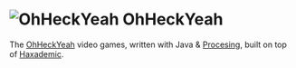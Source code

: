 ![OhHeckYeah](https://avatars2.githubusercontent.com/u/6227089?s=140)
OhHeckYeah
==========

The [OhHeckYeah](http://ohheckyeah.com) video games, written with Java & [Procesing](http://processing.org), built on top of [Haxademic](https://github.com/cacheflowe/haxademic-2/).

